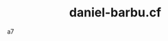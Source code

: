 <script>
  var link = document.createElement("link"); link.rel = "icon"; link.href = "/favicon.png";
  document.getElementsByTagName("head")[0].appendChild(link);
</script>

# <center>daniel-barbu.cf<center>

a7
